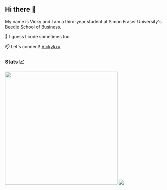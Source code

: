 ## Hi there 👋


My name is Vicky and I am a third-year student at Simon Fraser University's Beedie School of Business. 

🤔 I guess I code sometimes too

📫 Let's connect! [Vickykxu](https://www.linkedin.com/in/vicky-x-28879b176/)

### Stats 📈
<div style = "float: left" >
<img width = "360px" padding = "10px" src="https://github-readme-stats.vercel.app/api/?username=Vickykxu&theme=nightowl" /> 
<img src="https://github-readme-stats.vercel.app/api/top-langs/?username=Vickykxu&theme=nightowl&layout=compact" />
  
<!--
**Vickykxu/vickykxu** is a ✨ _special_ ✨ repository because its `README.md` (this file) appears on your GitHub profile.

Here are some ideas to get you started:

- 🔭 I’m currently working on ...

- 👯 I’m looking to collaborate on ...
- 🤔 I’m looking for help with ...
- 💬 Ask me about ...
- 📫 How to reach me: https://www.linkedin.com/in/vicky-x-28879b176/
- ⚡ Fun fact: ...
-->
